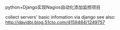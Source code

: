 python+Django实现Nagios自动化添加监控项目

collect servers' basic infomation via django
see also:
http://davidbj.blog.51cto.com/4159484/1249757
